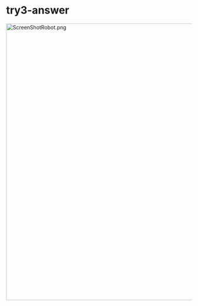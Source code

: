 # try3-answer
<img width="751" alt="ScreenShotRobot.png" src="https://github.com/MeetPitsy/try3-answer/assets/130001000/189711b9-1c2a-46d6-896a-4d5fab295cd5">
